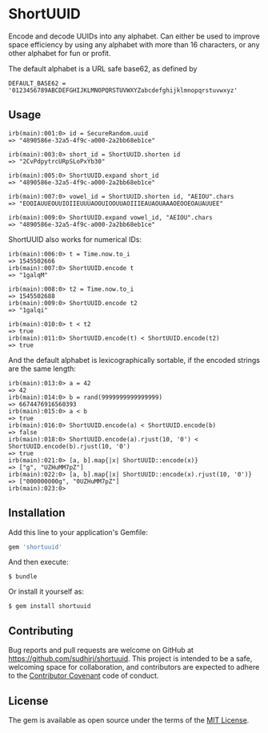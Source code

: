 # ShortUUID

Encode and decode UUIDs into any alphabet. Can either be used to improve space efficiency by using any alphabet with more than 16 characters, or any other alphabet for fun or profit.

The default alphabet is a URL safe base62, as defined by

`DEFAULT_BASE62 = '0123456789ABCDEFGHIJKLMNOPQRSTUVWXYZabcdefghijklmnopqrstuvwxyz'`

## Usage

```
irb(main):001:0> id = SecureRandom.uuid
=> "4890586e-32a5-4f9c-a000-2a2bb68eb1ce"

irb(main):003:0> short_id = ShortUUID.shorten id
=> "2CvPdpytrcURpSLoPxYb30"

irb(main):005:0> ShortUUID.expand short_id
=> "4890586e-32a5-4f9c-a000-2a2bb68eb1ce"

irb(main):007:0> vowel_id = ShortUUID.shorten id, "AEIOU".chars
=> "EOOIAUUEOUUIOIIEUUUAOOUIOOUUAOIIIEAUAOUAAAOEOOEOAUAUUEE"

irb(main):009:0> ShortUUID.expand vowel_id, "AEIOU".chars
=> "4890586e-32a5-4f9c-a000-2a2bb68eb1ce"
```

ShortUUID also works for numerical IDs: 

```
irb(main):006:0> t = Time.now.to_i
=> 1545502666
irb(main):007:0> ShortUUID.encode t
=> "1galqM"

irb(main):008:0> t2 = Time.now.to_i
=> 1545502688
irb(main):009:0> ShortUUID.encode t2
=> "1galqi"

irb(main):010:0> t < t2
=> true
irb(main):011:0> ShortUUID.encode(t) < ShortUUID.encode(t2)
=> true
```
And the default alphabet is lexicographically sortable, if the encoded strings are the same length:
```
irb(main):013:0> a = 42
=> 42
irb(main):014:0> b = rand(9999999999999999)
=> 6674476916560393
irb(main):015:0> a < b
=> true
irb(main):016:0> ShortUUID.encode(a) < ShortUUID.encode(b)
=> false
irb(main):018:0> ShortUUID.encode(a).rjust(10, '0') < ShortUUID.encode(b).rjust(10, '0')
=> true
irb(main):021:0> [a, b].map{|x| ShortUUID::encode(x)}
=> ["g", "UZHuMM7pZ"]
irb(main):022:0> [a, b].map{|x| ShortUUID::encode(x).rjust(10, '0')}
=> ["000000000g", "0UZHuMM7pZ"]
irb(main):023:0> 
```
## Installation

Add this line to your application's Gemfile:

```ruby
gem 'shortuuid'
```

And then execute:

    $ bundle

Or install it yourself as:

    $ gem install shortuuid


## Contributing

Bug reports and pull requests are welcome on GitHub at https://github.com/sudhirj/shortuuid. This project is intended to be a safe, welcoming space for collaboration, and contributors are expected to adhere to the [Contributor Covenant](http://contributor-covenant.org) code of conduct.


## License

The gem is available as open source under the terms of the [MIT License](http://opensource.org/licenses/MIT).

